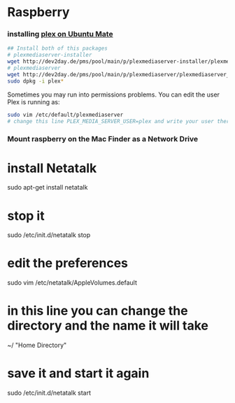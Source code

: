 # Raspberry

### installing [plex on Ubuntu Mate](http://dev2day.de/pms/pool/main/p/)

```bash
## Install both of this packages
# plexmediaserver-installer
wget http://dev2day.de/pms/pool/main/p/plexmediaserver-installer/plexmediaserver-installer_0.9.16.6.1993-5089475-1~jessie_armhf.deb
# plexmediaserver
wget http://dev2day.de/pms/pool/main/p/plexmediaserver/plexmediaserver_0.9.16.4.1911-ee6e505-2~jessie_all.deb
sudo dpkg -i plex*
```

Sometimes you may run into permissions problems. You can edit the user Plex is running as:
```bash
sudo vim /etc/default/plexmediaserver
# change this line PLEX_MEDIA_SERVER_USER=plex and write your user there
```

### Mount raspberry on the Mac Finder as a Network Drive
# install Netatalk
sudo apt-get install netatalk
# stop it
sudo /etc/init.d/netatalk stop
# edit the preferences
sudo vim /etc/netatalk/AppleVolumes.default
# in this line you can change the directory and the name it will take
~/      "Home Directory"
# save it and start it again
sudo /etc/init.d/netatalk start
